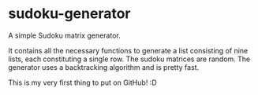 # sudoku-generator
A simple Sudoku matrix generator.

It contains all the necessary functions to generate a list consisting of nine lists, each constituting a single row. The sudoku matrices are random.
The generator uses a backtracking algorithm and is pretty fast.

This is my very first thing to put on GitHub! :D
